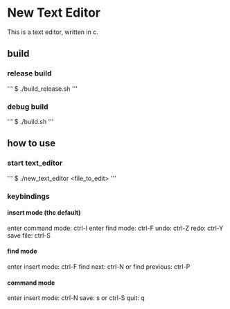 # New Text Editor

This is a text editor, written in c.

## build
### release build
'''
$ ./build_release.sh
'''
### debug build
'''
$ ./build.sh
'''


## how to use
### start text_editor
'''
$ ./new_text_editor <file_to_edit>
'''

### keybindings
#### insert mode (the default)
enter command mode: ctrl-I
enter find mode: ctrl-F
undo: ctrl-Z
redo: ctrl-Y
save file: ctrl-S

#### find mode
enter insert mode: ctrl-F
find next: ctrl-N or <CR>
find previous: ctrl-P

#### command mode
enter insert mode: ctrl-N
save: s or ctrl-S
quit: q

